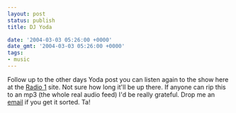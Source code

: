 ```yaml
---
layout: post
status: publish
title: DJ Yoda

date: '2004-03-03 05:26:00 +0000'
date_gmt: '2004-03-03 05:26:00 +0000'
tags:
- music
---
```

Follow up to the other days Yoda post you can listen again to the show here at the <a href="http://www.bbc.co.uk/radio/aod/radio1_aod.shtml?lamacqlive">Radio 1</a> site. Not sure how long it'll be up there. If anyone can rip this to an mp3 (the whole real audio feed) I'd be really grateful. Drop me an <a href="mailto:ianwinter@flatpackedworld.co.uk">email</a> if you get it sorted. Ta!
